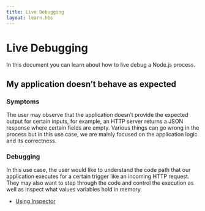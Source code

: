 ```yaml
---
title: Live Debugging
layout: learn.hbs
---
```


# Live Debugging

In this document you can learn about how to live debug a Node.js process.

## My application doesn’t behave as expected

### Symptoms

The user may observe that the application doesn’t provide the expected output
for certain inputs, for example, an HTTP server returns a JSON response where
certain fields are empty. Various things can go wrong in the process but in this
use case, we are mainly focused on the application logic and its correctness.

### Debugging

In this use case, the user would like to understand the code path that our
application executes for a certain trigger like an incoming HTTP request. They
may also want to step through the code and control the execution as well as
inspect what values variables hold in memory.

- [Using Inspector](/learn/diagnostics/live-debugging/using-inspector)
